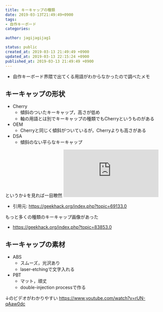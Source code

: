 ```yaml
---
title: キーキャップの種類
date: 2019-03-13T21:49:49+0900
tags:
- 自作キーボード
categories:

author: jagijagijag1

status: public
created_at: 2019-03-13 21:49:49 +0900
updated_at: 2019-03-13 22:15:24 +0900
published_at: 2019-03-13 21:49:49 +0900
---
```

- 自作キーボード界隈で出てくる用語がわからなかったので調べたメモ

## キーキャップの形状
- Cherry
	- 傾斜のついたキーキャップ，高さが低め
	- 軸の用語とは別でキーキャップの種類でもCherryというものがある
- OEM
	- Cherryと同じく傾斜がついているが，Cherryよりも高さがある
- DSA
	- 傾斜のない平らなキーキャップ

というか↓を見れば一目瞭然
![Keycaps](https://geekhack.org/index.php?action=dlattach;topic=69052.0;attach=91695;image)
- 引用元: https://geekhack.org/index.php?topic=69133.0

もっと多くの種類のキーキャップ画像があった
- https://geekhack.org/index.php?topic=83853.0

## キーキャップの素材
- ABS
	- スムーズ，光沢あり
	- laser-etchingで文字入れる
- PBT
	- マット，頑丈
	- double-injection processで作る

↓のビデオがわかりやすい
https://www.youtube.com/watch?v=rUN-qAaw0dc

